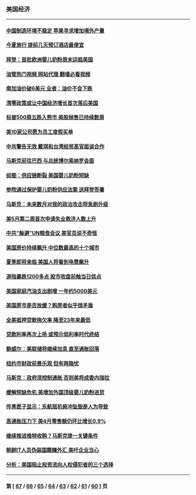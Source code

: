### 美国经济
---
#### [中国制造环境不稳定 苹果寻求增加境外产量](../../pages/ncid1078158/n13742351.md?05222045) 
#### [今夏旅行 提前几天预订酒店最便宜](../../pages/ncid1078158/n13742300.md?05222045) 
#### [拜登：首批欧洲婴儿奶粉周末运抵美国](../../pages/ncid1078158/n13741835.md?05222045) 
#### [油管热门视频 网站代理 翻墙必看视频](http://209.222.30.114:81/youtube.html?05222045)
#### [南加油价破6美元 业者：油价不会下跌](../../pages/ncid1078158/n13741917.md?05222045) 
#### [清零政策或让中国经济增长首次落后美国](../../pages/ncid1078158/n13741818.md?05222045) 
#### [标普500周五跌入熊市 美股抛售已持续数周](../../pages/ncid1078158/n13741733.md?05222045) 
#### [美10家公司愿为员工度假买单](../../pages/ncid1078158/n13741758.md?05222045) 
#### [中共警告无效 戴琪和台湾经贸高官面谈合作](../../pages/ncid1078158/n13741718.md?05222045) 
#### [马斯克前往巴西 与总统博尔索纳罗会面](../../pages/ncid1078158/n13741592.md?05222045) 
#### [组图：供应链断裂 美国婴儿奶粉短缺](../../pages/ncid1078158/n13740585.md?05222045) 
#### [参院通过保护婴儿奶粉供应法案 送拜登签署](../../pages/ncid1078158/n13741087.md?05222045) 
#### [马斯克：未来数月对我的政治攻击将急剧升级](../../pages/ncid1078158/n13740174.md?05222045) 
#### [美5月第二周首次申请失业救济人数上升](../../pages/ncid1078158/n13740937.md?05222045) 
#### [中共“躲避”UN粮食会议 美官员说不奇怪](../../pages/ncid1078158/n13740742.md?05222045) 
#### [美国房价持续飙升 中位数最高的十个城市](../../pages/ncid1078158/n13740304.md?05222045) 
#### [夏季即将来临 美国人将看到电费飙升](../../pages/ncid1078158/n13740158.md?05222045) 
#### [道指暴跌1200多点 股市收盘前触当日低点](../../pages/ncid1078158/n13740252.md?05222045) 
#### [美国家庭汽油支出剧增 一年约5000美元](../../pages/ncid1078158/n13740106.md?05222045) 
#### [美国房市是否放缓？购房者似乎很矛盾](../../pages/ncid1078158/n13739779.md?05222045) 
#### [全美抵押贷款拖欠率 降至23年来最低](../../pages/ncid1078158/n13739752.md?05222045) 
#### [贷款利率再次上扬 或预示低利率时代终结](../../pages/ncid1078158/n13739713.md?05222045) 
#### [鲍威尔：美联储将继续加息 直至通胀回落](../../pages/ncid1078158/n13739573.md?05222045) 
#### [纽约市财政前景乐观 但有两隐忧](../../pages/ncid1078158/n13739632.md?05222045) 
#### [马斯克：政府须控制通胀 否则美将成委内瑞拉](../../pages/ncid1078158/n13739448.md?05222045) 
#### [缓解短缺危机 美增加外国顶级婴儿奶粉进货](../../pages/ncid1078158/n13739358.md?05222045) 
#### [传黑匣子显示：东航班机俯冲坠毁是人为导致](../../pages/ncid1078158/n13739368.md?05222045) 
#### [高通胀压力下 美4月零售额仍环比增长0.9%](../../pages/ncid1078158/n13739304.md?05222045) 
#### [继续推进推特收购？马斯克提一关键条件](../../pages/ncid1078158/n13739305.md?05222045) 
#### [朝鲜IT人员伪装国籍赚外汇 美吁企业当心](../../pages/ncid1078158/n13739245.md?05222045) 
#### [分析：美国阻止投资流向人权侵犯者的三个选择](../../pages/ncid1078158/n13739120.md?05222045) 

---
#### 第 [ [67](./67.md?05222045) / [66](./66.md?05222045) / [65](./65.md?05222045) / [64](./64.md?05222045) / [63](./63.md?05222045) / [62](./62.md?05222045) / [61](./61.md?05222045) / [60](./60.md?05222045) ] 页
